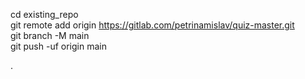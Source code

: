 cd existing_repo <br />
git remote add origin https://gitlab.com/petrinamislav/quiz-master.git <br />
git branch -M main <br />
git push -uf origin main <br />

.